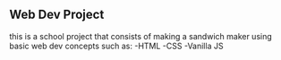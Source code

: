 ## Web Dev Project
this is a school project that consists of making a sandwich maker using basic web dev concepts such as:
-HTML
-CSS
-Vanilla JS